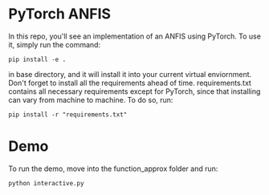 # PyTorch ANFIS
In this repo, you'll see an implementation of an ANFIS using PyTorch.
To use it, simply run the command:

`pip install -e .`

in base directory, and it will install it into your current virtual enviornment.
Don't forget to install all the requirements ahead of time. requirements.txt contains all necessary requirements except for PyTorch, since that installing can vary from machine to machine. To do so, run:

`pip install -r "requirements.txt"`

# Demo
To run the demo, move into the function_approx folder and run:

`python interactive.py`
